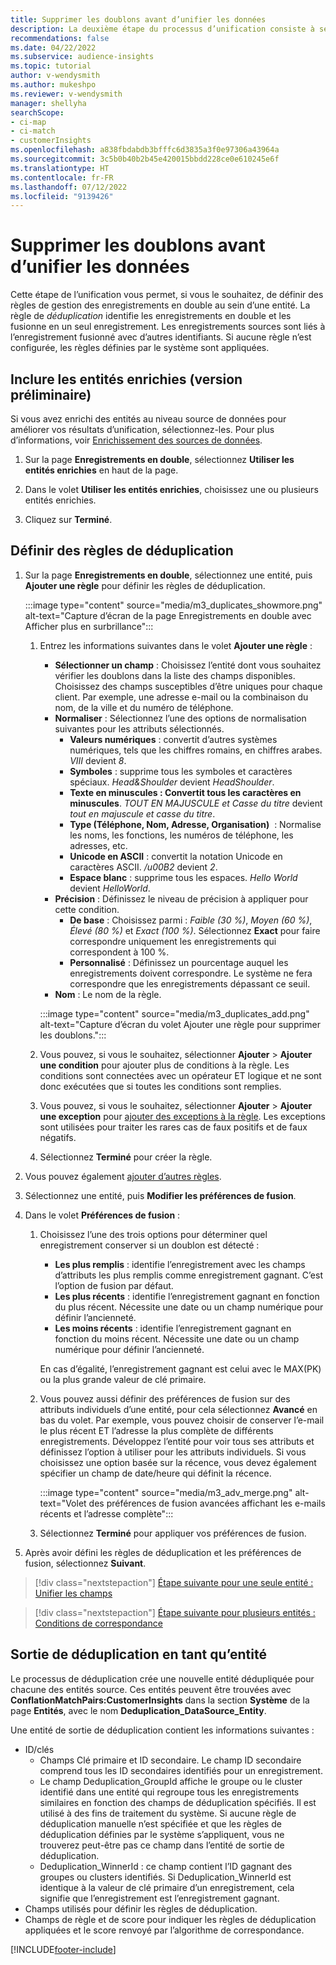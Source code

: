 ```yaml
---
title: Supprimer les doublons avant d’unifier les données
description: La deuxième étape du processus d’unification consiste à sélectionner l’enregistrement à conserver lorsque des doublons sont détectés.
recommendations: false
ms.date: 04/22/2022
ms.subservice: audience-insights
ms.topic: tutorial
author: v-wendysmith
ms.author: mukeshpo
ms.reviewer: v-wendysmith
manager: shellyha
searchScope:
- ci-map
- ci-match
- customerInsights
ms.openlocfilehash: a838fbdabdb3bfffc6d3835a3f0e97306a43964a
ms.sourcegitcommit: 3c5b0b40b2b45e420015bbdd228ce0e610245e6f
ms.translationtype: HT
ms.contentlocale: fr-FR
ms.lasthandoff: 07/12/2022
ms.locfileid: "9139426"
---
```

# <a name="remove-duplicates-before-unifying-data"></a>Supprimer les doublons avant d’unifier les données

Cette étape de l’unification vous permet, si vous le souhaitez, de définir des règles de gestion des enregistrements en double au sein d’une entité. La règle de *déduplication* identifie les enregistrements en double et les fusionne en un seul enregistrement. Les enregistrements sources sont liés à l’enregistrement fusionné avec d’autres identifiants. Si aucune règle n’est configurée, les règles définies par le système sont appliquées.

## <a name="include-enriched-entities-preview"></a>Inclure les entités enrichies (version préliminaire)

Si vous avez enrichi des entités au niveau source de données pour améliorer vos résultats d’unification, sélectionnez-les. Pour plus d’informations, voir [Enrichissement des sources de données](data-sources-enrichment.md).

1. Sur la page **Enregistrements en double**, sélectionnez **Utiliser les entités enrichies** en haut de la page.

1. Dans le volet **Utiliser les entités enrichies**, choisissez une ou plusieurs entités enrichies.

1. Cliquez sur **Terminé**.

## <a name="define-deduplication-rules"></a>Définir des règles de déduplication

1. Sur la page **Enregistrements en double**, sélectionnez une entité, puis **Ajouter une règle** pour définir les règles de déduplication.

   :::image type="content" source="media/m3_duplicates_showmore.png" alt-text="Capture d’écran de la page Enregistrements en double avec Afficher plus en surbrillance":::

   1. Entrez les informations suivantes dans le volet **Ajouter une règle** :
      - **Sélectionner un champ** : Choisissez l’entité dont vous souhaitez vérifier les doublons dans la liste des champs disponibles. Choisissez des champs susceptibles d’être uniques pour chaque client. Par exemple, une adresse e-mail ou la combinaison du nom, de la ville et du numéro de téléphone.
      - **Normaliser** : Sélectionnez l’une des options de normalisation suivantes pour les attributs sélectionnés.
        - **Valeurs numériques** : convertit d’autres systèmes numériques, tels que les chiffres romains, en chiffres arabes. *VIII* devient *8*.
        - **Symboles** : supprime tous les symboles et caractères spéciaux. *Head&Shoulder* devient *HeadShoulder*.
        - **Texte en minuscules : Convertit tous les caractères en minuscules**. *TOUT EN MAJUSCULE et Casse du titre* devient *tout en majuscule et casse du titre*.
        - **Type (Téléphone, Nom, Adresse, Organisation)**  : Normalise les noms, les fonctions, les numéros de téléphone, les adresses, etc.
        - **Unicode en ASCII** : convertit la notation Unicode en caractères ASCII. */u00B2* devient *2*.
        - **Espace blanc** : supprime tous les espaces. *Hello   World* devient *HelloWorld*.
      - **Précision** : Définissez le niveau de précision à appliquer pour cette condition.
        - **De base** : Choisissez parmi : *Faible (30 %)*, *Moyen (60 %)*, *Élevé (80 %)* et *Exact (100 %)*. Sélectionnez **Exact** pour faire correspondre uniquement les enregistrements qui correspondent à 100 %.
        - **Personnalisé** : Définissez un pourcentage auquel les enregistrements doivent correspondre. Le système ne fera correspondre que les enregistrements dépassant ce seuil.
      - **Nom** : Le nom de la règle.

      :::image type="content" source="media/m3_duplicates_add.png" alt-text="Capture d’écran du volet Ajouter une règle pour supprimer les doublons.":::

   1. Vous pouvez, si vous le souhaitez, sélectionner **Ajouter** > **Ajouter une condition** pour ajouter plus de conditions à la règle. Les conditions sont connectées avec un opérateur ET logique et ne sont donc exécutées que si toutes les conditions sont remplies.

   1. Vous pouvez, si vous le souhaitez, sélectionner **Ajouter** > **Ajouter une exception** pour [ajouter des exceptions à la règle](match-entities.md#add-exceptions-to-a-rule). Les exceptions sont utilisées pour traiter les rares cas de faux positifs et de faux négatifs.

   1. Sélectionnez **Terminé** pour créer la règle.

1. Vous pouvez également [ajouter d’autres règles](#define-deduplication-rules).

1. Sélectionnez une entité, puis **Modifier les préférences de fusion**.

1. Dans le volet **Préférences de fusion** :
   1. Choisissez l’une des trois options pour déterminer quel enregistrement conserver si un doublon est détecté :
      - **Les plus remplis** : identifie l’enregistrement avec les champs d’attributs les plus remplis comme enregistrement gagnant. C’est l’option de fusion par défaut.
      - **Les plus récents** : identifie l’enregistrement gagnant en fonction du plus récent. Nécessite une date ou un champ numérique pour définir l’ancienneté.
      - **Les moins récents** : identifie l’enregistrement gagnant en fonction du moins récent. Nécessite une date ou un champ numérique pour définir l’ancienneté.
      
      En cas d’égalité, l’enregistrement gagnant est celui avec le MAX(PK) ou la plus grande valeur de clé primaire.
      
   1. Vous pouvez aussi définir des préférences de fusion sur des attributs individuels d’une entité, pour cela sélectionnez **Avancé** en bas du volet. Par exemple, vous pouvez choisir de conserver l’e-mail le plus récent ET l’adresse la plus complète de différents enregistrements. Développez l’entité pour voir tous ses attributs et définissez l’option à utiliser pour les attributs individuels. Si vous choisissez une option basée sur la récence, vous devez également spécifier un champ de date/heure qui définit la récence.

      :::image type="content" source="media/m3_adv_merge.png" alt-text="Volet des préférences de fusion avancées affichant les e-mails récents et l’adresse complète":::

   1. Sélectionnez **Terminé** pour appliquer vos préférences de fusion.

1. Après avoir défini les règles de déduplication et les préférences de fusion, sélectionnez **Suivant**.
  
> [!div class="nextstepaction"]
> [Étape suivante pour une seule entité : Unifier les champs](merge-entities.md)

> [!div class="nextstepaction"]
> [Étape suivante pour plusieurs entités : Conditions de correspondance](match-entities.md)

## <a name="deduplication-output-as-an-entity"></a>Sortie de déduplication en tant qu’entité

Le processus de déduplication crée une nouvelle entité dédupliquée pour chacune des entités source. Ces entités peuvent être trouvées avec **ConflationMatchPairs:CustomerInsights** dans la section **Système** de la page **Entités**, avec le nom **Deduplication_DataSource_Entity**.

Une entité de sortie de déduplication contient les informations suivantes :

- ID/clés
  - Champs Clé primaire et ID secondaire. Le champ ID secondaire comprend tous les ID secondaires identifiés pour un enregistrement.
  - Le champ Deduplication_GroupId affiche le groupe ou le cluster identifié dans une entité qui regroupe tous les enregistrements similaires en fonction des champs de déduplication spécifiés. Il est utilisé à des fins de traitement du système. Si aucune règle de déduplication manuelle n’est spécifiée et que les règles de déduplication définies par le système s’appliquent, vous ne trouverez peut-être pas ce champ dans l’entité de sortie de déduplication.
  - Deduplication_WinnerId : ce champ contient l’ID gagnant des groupes ou clusters identifiés. Si Deduplication_WinnerId est identique à la valeur de clé primaire d’un enregistrement, cela signifie que l’enregistrement est l’enregistrement gagnant.
- Champs utilisés pour définir les règles de déduplication.
- Champs de règle et de score pour indiquer les règles de déduplication appliquées et le score renvoyé par l’algorithme de correspondance.

[!INCLUDE[footer-include](includes/footer-banner.md)]
